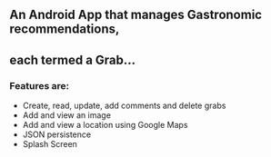 ## An Android App that manages Gastronomic recommendations,
##      each termed a Grab...

### Features are:

-  Create, read, update, add comments and delete grabs
-  Add and view an image
-  Add and view a location using Google Maps
-  JSON persistence
-  Splash Screen